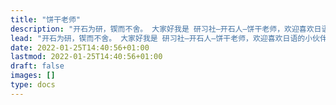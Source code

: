 ```yaml
---
title: "饼干老师"
description: "开石为研，锲而不舍。 大家好我是 研习社—开石人—饼干老师，欢迎喜欢日语的小伙伴和我一起学习，有任何问题可以随时留言，私信我呦~"
lead: "开石为研，锲而不舍。 大家好我是 研习社—开石人—饼干老师，欢迎喜欢日语的小伙伴和我一起学习，有任何问题可以随时留言，私信我呦~"
date: 2022-01-25T14:40:56+01:00
lastmod: 2022-01-25T14:40:56+01:00
draft: false
images: []
type: docs
---
```

